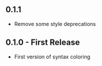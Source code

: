 ## 0.1.1
* Remove some style deprecations

## 0.1.0 - First Release
* First version of syntax coloring
